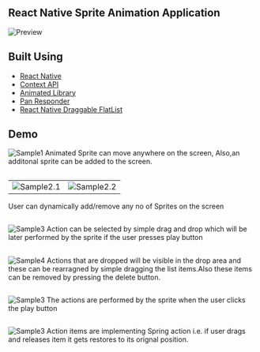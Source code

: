 ## React Native Sprite Animation Application

![Preview](./assets/preview.png)

## Built Using
- [React Native](https://reactnative.dev/)
- [Context API](https://legacy.reactjs.org/docs/context.html)
- [Animated Library](https://reactnative.dev/docs/animated)
- [Pan Responder](https://reactnative.dev/docs/panresponder)
- [React Native Draggable FlatList](https://www.npmjs.com/package/react-native-draggable-flatlist)

## Demo


![Sample1](./assets/s1.gif)
Animated Sprite can move anywhere on the screen, Also,an additonal sprite can be added to the screen.

##



|                        |          |
| ----------------------------------- | ----------------------------------- |
| ![Sample2.1](./assets/v1.gif) | ![Sample2.2](./assets/v2.gif) |

User can dynamically add/remove any no of Sprites on the screen

##

![Sample3](./assets/v3.gif)
Action can be selected by simple drag and drop which will be later performed by the sprite if the user presses play button

##
![Sample4](./assets/v4.gif)
Actions that are dropped will be visible in the drop area and these can be rearragned by simple dragging the list items.Also these items can be removed by pressing the delete button. 

##
![Sample3](./assets/v5.gif)
The actions are performed by the sprite when the user clicks the play button

##
![Sample3](./assets/v6.gif)
Action items are implementing Spring action i.e. if user drags and releases item it gets restores to its orignal position.


